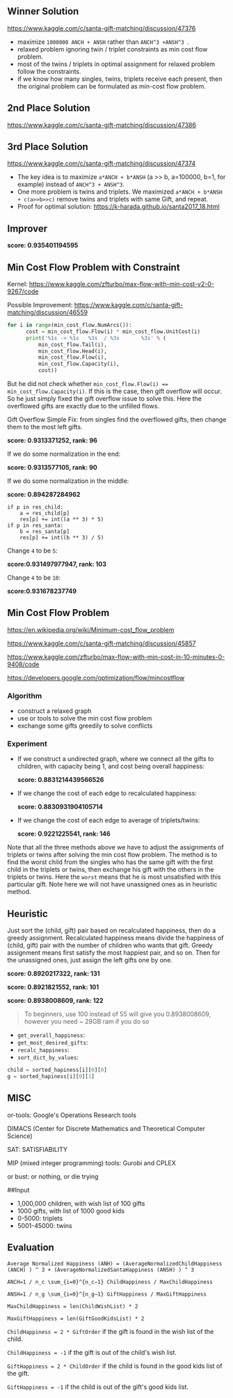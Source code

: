 ## Winner Solution

https://www.kaggle.com/c/santa-gift-matching/discussion/47376

* maximize `1000000 ANCH + ANSH` rather than `ANCH^3 +ANSH^3 `.
* relaxed problem ignoring twin / triplet constraints as min cost flow problem.
* most of the twins / triplets in optimal assignment for relaxed problem follow the constraints.
* if we know how many singles, twins, triplets receive each present, then the original problem can be formulated as min-cost flow problem.

## 2nd Place Solution

https://www.kaggle.com/c/santa-gift-matching/discussion/47386



## 3rd Place Solution

https://www.kaggle.com/c/santa-gift-matching/discussion/47374

* The key idea is to maximize `a*ANCH + b*ANSH` (a >> b, a=100000, b=1, for example) instead of `ANCH^3 + ANSH^3`.
* One more problem is twins and triplets.  We maximized `a*ANCH + b*ANSH + c(a>>b>>c)` remove twins and triplets with same Gift, and repeat.
* Proof for optimal solution: https://k-harada.github.io/santa2017_18.html

## Improver

**score: 0.935401194595**

## Min Cost Flow Problem with Constraint

Kernel: <https://www.kaggle.com/zfturbo/max-flow-with-min-cost-v2-0-9267/code>

Possible Improvement: https://www.kaggle.com/c/santa-gift-matching/discussion/46559

```python
for i in range(min_cost_flow.NumArcs()):
      cost = min_cost_flow.Flow(i) * min_cost_flow.UnitCost(i)
      print('%1s -> %1s   %3s  / %3s       %3s' % (
          min_cost_flow.Tail(i),
          min_cost_flow.Head(i),
          min_cost_flow.Flow(i),
          min_cost_flow.Capacity(i),
          cost))
```

But he did not check whether `min_cost_flow.Flow(i) == min_cost_flow.Capacity(i)`. If this is the case, then gift overflow will occur. So he just simply fixed the gift overflow issue to solve this. Here the overflowed gifts are exactly due to the unfilled flows.

Gift Overflow Simple Fix: from singles find the overflowed gifts, then change them to the most left gifts. 

**score: 0.9313371252, rank: 96**

If we do some normalization in the end: 

**score: 0.9313577105, rank: 90**

If we do some normalization in the middle: 

**score: 0.894287284962**

```
if p in res_child:
	a = res_child[p]
	res[p] += int((a ** 3) * 5)
if p in res_santa:
	b = res_santa[p]
	res[p] += int((b ** 3) / 5)
```

Change `4` to be `5`:

**score:0.931497977947, rank: 103**

Change `4` to be `10`:

**score:0.931678237749**

## Min Cost Flow Problem

<https://en.wikipedia.org/wiki/Minimum-cost_flow_problem>

<https://www.kaggle.com/c/santa-gift-matching/discussion/45857>

<https://www.kaggle.com/zfturbo/max-flow-with-min-cost-in-10-minutes-0-9408/code>

<https://developers.google.com/optimization/flow/mincostflow>

### Algorithm

* construct a relaxed graph
* use or tools to solve the min cost flow problem
* exchange some gifts greedily to solve conflicts

### Experiment

* If we construct a undirected graph, where we connect all the gifts to children, with capacity being 1, and cost being overall happiness: 

  **score: 0.8831214439566526**

* If we change the cost of each edge to recalculated happiness: 

  **score: 0.8830931904105714**

* If we change the cost of each edge to average of triplets/twins: 

  **score: 0.9221225541, rank: 146**

Note that all the three methods above we have to adjust the assignments of triplets or twins after solving the min cost flow problem. The method is to find the worst child from the singles who has the same gift with the first child in the triplets or twins, then exchange his gift with the others in the triplets or twins. Here the `worst` means that he is most unsatisfied with this particular gift. Note here we will not have unassigned ones as in heuristic method.

## Heuristic

Just sort the (child, gift) pair based on recalculated happiness, then do a greedy assignment. Recalculated happiness means divide the happiness of (child, gift) pair with the number of children who wants that gift. Greedy assignment means first satisfy the most happiest pair, and so on. Then for the unassigned ones, just assign the left gifts one by one.

**score: 0.8920217322, rank: 131**

**score: 0.8921821552, rank: 101**

**score: 0.8938008609, rank: 122**

> To beginners, use 100 instead of 55 will give you 0.8938008609, however you need ~ 28GB ram if you do so



* `get_overall_happiness`:
* `get_most_desired_gifts`:
* `recalc_happiness`:
* `sort_dict_by_values`:

```python
child = sorted_hapiness[i][0][0]
g = sorted_hapiness[i][0][1]
```

## MISC

or-tools: Google's Operations Research tools

DIMACS (Center for Discrete Mathematics and Theoretical Computer Science)

SAT: SATISFIABILITY

MIP (mixed integer programming) tools: Gurobi and CPLEX

or bust: or nothing, or die trying

##Input

* 1,000,000 children,  with wish list of 100 gifts
* 1000 gifts, with list of 1000 good kids
* 0-5000: triplets
* 5001-45000: twins

## Evaluation

`Average Normalized Happiness (ANH) = (AverageNormalizedChildHappiness (ANCH) ) ^ 3 + (AverageNormalizedSantaHappiness (ANSH) ) ^ 3`



`ANCH=1 / n_c \sum_{i=0}^{n_c−1} ChildHappiness / MaxChildHappiness`

`ANSH=1 / n_g \sum_{i=0}^{n_g−1} GiftHappiness / MaxGiftHappiness`



`MaxChildHappiness = len(ChildWishList) * 2`

`MaxGiftHappiness = len(GiftGoodKidsList) * 2`

`ChildHappiness = 2 * GiftOrder` if the gift is found in the wish list of the child.

`ChildHappiness = -1` if the gift is out of the child's wish list.

`GiftHappiness = 2 * ChildOrder` if the child is found in the good kids list of the gift.

`GiftHappiness = -1` if the child is out of the gift's good kids list.
